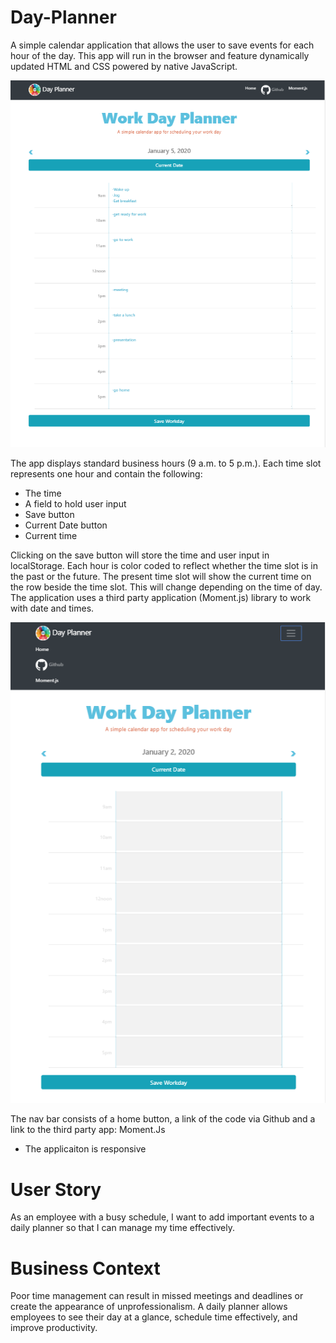 # Day-Planner
A simple calendar application that allows the user to save events for each hour of the day. This app will run in the browser and feature dynamically updated HTML and CSS powered by native JavaScript.

![](/images/home.PNG)

The app displays standard business hours (9 a.m. to 5 p.m.). Each time slot represents one hour and contain the following:

* The time
* A field to hold user input
* Save button
* Current Date button
* Current time

Clicking on the save button will store the time and user input in localStorage.
Each hour is color coded to reflect whether the time slot is in the past or the future. The present time slot will show the current time on the row beside the time slot. This will change depending on the time of day.
The application uses a third party application (Moment.js) library to work with date and times. 

![](/images/responsive.PNG)

The nav bar consists of a home button, a link of the code via Github and a link to the third party app: Moment.Js
* The applicaiton is responsive

# User Story
As an employee with a busy schedule,
I want to add important events to a daily planner
so that I can manage my time effectively.

# Business Context
Poor time management can result in missed meetings and deadlines or create the appearance of unprofessionalism. A daily planner allows employees to see their day at a glance, schedule time effectively, and improve productivity.
